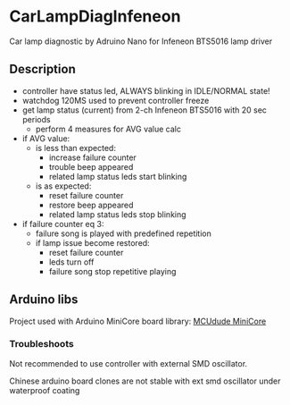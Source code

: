 # CarLampDiagInfeneon
Car lamp diagnostic by Adruino Nano for Infeneon BTS5016 lamp driver

## Description
- controller have status led, ALWAYS blinking in IDLE/NORMAL state!
- watchdog 120MS used to prevent controller freeze
- get lamp status (current) from 2-ch Infeneon BTS5016 with 20 sec periods
  - perform 4 measures for AVG value calc
- if AVG value:
  - is less than expected:
    - increase failure counter
    - trouble beep appeared
    - related lamp status leds start blinking
  - is as expected:
    - reset failure counter
    - restore beep appeared
    - related lamp status leds stop blinking
- if failure counter eq 3:
  - failure song is played with predefined repetition
  - if lamp issue become restored:
    - reset failure counter
    - leds turn off
    - failure song stop repetitive playing

## Arduino libs
Project used with Arduino MiniCore board library:
[MCUdude MiniCore](https://mcudude.github.io/MiniCore/package_MCUdude_MiniCore_index.json)


### Troubleshoots
Not recommended to use controller with external SMD oscillator.

Chinese arduino board clones are not stable with ext smd oscillator under waterproof coating
